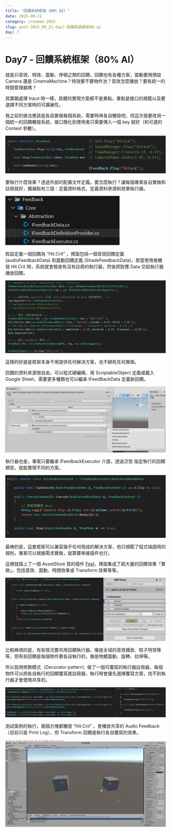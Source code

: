```yaml
---
title: "回饋系統框架（80% AI）"
date: 2025-09-21
category: ironman-2025
slug: post-2025_09_21-day7-回饋系統框架80-ai
day: 7
---
```


# Day7 - 回饋系統框架（80% AI）


就是只音效、特效、震動、停頓之類的回饋，回饋也有各種方案，震動要用預設 Camera 還是 CinemaMachine？特效要不要物件池？音效怎麼播放？要有統一的時間管理器嗎？

其實跟處理 Input 時一樣，具體的實現方案都不是重點，重點是接口的規範以及要選擇不同方案時的可擴展性。

我之前的做法應該是各自實做每個系統，需要時再各自觸發吧。但這次我要改用一個統一的回饋觸發系統，接口簡化到使用者只需要傳入一個 key 就好（和可選的 Context 參數）。

![圖片](https://raw.githubusercontent.com/angus945/ithelp-2025ironman-posts/refs/heads/main/Publish/day-7_2025-09-21/images/image_8.png)

要執行什麼效果？透過外部的配置文件定義。要怎麼執行？讓每個專案各自實做和註冊就好，擴展點有三個：定義資料格式、定義資料來源和效果執行器。

![圖片](https://raw.githubusercontent.com/angus945/ithelp-2025ironman-posts/refs/heads/main/Publish/day-7_2025-09-21/images/image_2.png)

假設定義一個回饋為 “Hit.Crit” ，裡面包括一個音效回饋定義 (audioFeedbackData) 和震動回饋定義 (ShadeFeedbackData)，那當使用者觸發 Hit.Crit 時，系統就會檢查有沒有註冊的執行器，然後把對應 Data 交給執行器播放回饋。

![圖片](https://raw.githubusercontent.com/angus945/ithelp-2025ironman-posts/refs/heads/main/Publish/day-7_2025-09-21/images/image_3.png)

這樣的好處是框架本身不用提供任何解決方案，也不綁死任何實做。

回饋的資料來源很自由，可以程式硬編碼、用 ScriptableObject 定義或載入 Google Sheet，需要更多種類也可以繼承 IFeedBackData 定義新回饋。

![圖片](https://raw.githubusercontent.com/angus945/ithelp-2025ironman-posts/refs/heads/main/Publish/day-7_2025-09-21/images/image_4.png)

執行器也是，專案只要繼承 IFeedbackExecutor 介面，透過泛型 <T> 指定執行的回饋類型，就能實現不同的方案。

![圖片](https://raw.githubusercontent.com/angus945/ithelp-2025ironman-posts/refs/heads/main/Publish/day-7_2025-09-21/images/image_5.png)

最棒的是，這套框架可以兼容幾乎任何現成的解決方案，他只規範了程式端調用的規則，專案可以根據需求實做，就算要串接插件也行。

這裡就插上了一個 AssetStore 買的插件 [Feel](https://assetstore.unity.com/packages/tools/particles-effects/feel-183370)，裡面集成了超大量的回饋效果「實做」，包括音效、震動、時間效果或 Transform 效果等等。

![圖片](https://raw.githubusercontent.com/angus945/ithelp-2025ironman-posts/refs/heads/main/Publish/day-7_2025-09-21/images/image_6.png)

比較麻煩的是，有些情況要共用回饋執行器，像是全域的音效播放、粒子特效等等，但有些回饋是每個物件要各自執行的，像是物體震動、旋轉、拉伸等。

所以我用修飾模式（Decorator pattern）做了一個可覆寫的執行器註冊器，每個物件可以把各自執行的回饋覆寫進註冊器，執行時會優先選擇覆寫方案，找不到執行器才會使用共享的。

![圖片](https://raw.githubusercontent.com/angus945/ithelp-2025ironman-posts/refs/heads/main/Publish/day-7_2025-09-21/images/image_7.png)

測試案例的執行，兩個方塊都觸發 “Hit.Crit” ，會播放共享的 Audio Feedback（目前只是 Print Log），但 Transform 回饋是執行各自覆寫的效果。

![圖片](https://raw.githubusercontent.com/angus945/ithelp-2025ironman-posts/refs/heads/main/Publish/day-7_2025-09-21/images/image_1.gif)